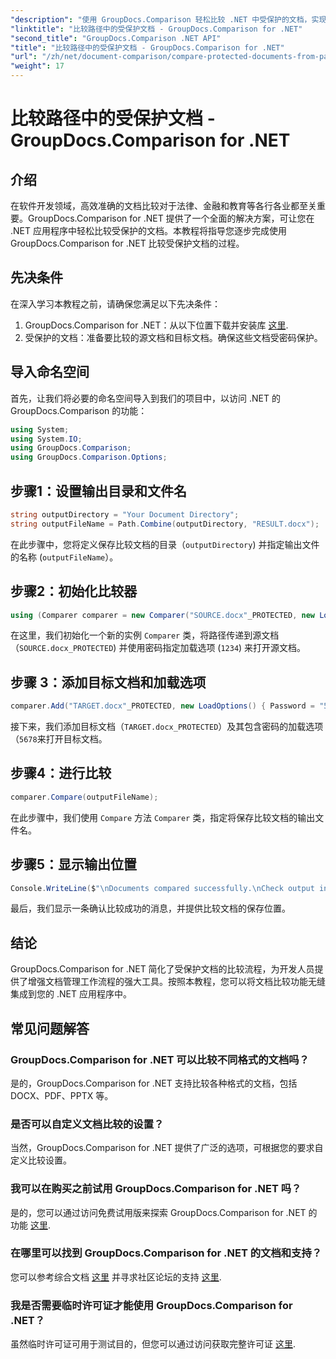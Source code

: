 ```yaml
---
"description": "使用 GroupDocs.Comparison 轻松比较 .NET 中受保护的文档，实现无缝集成。增强您的文档管理工作流程。"
"linktitle": "比较路径中的受保护文档 - GroupDocs.Comparison for .NET"
"second_title": "GroupDocs.Comparison .NET API"
"title": "比较路径中的受保护文档 - GroupDocs.Comparison for .NET"
"url": "/zh/net/document-comparison/compare-protected-documents-from-path/"
"weight": 17
---
```


# 比较路径中的受保护文档 - GroupDocs.Comparison for .NET

## 介绍
在软件开发领域，高效准确的文档比较对于法律、金融和教育等各行各业都至关重要。GroupDocs.Comparison for .NET 提供了一个全面的解决方案，可让您在 .NET 应用程序中轻松比较受保护的文档。本教程将指导您逐步完成使用 GroupDocs.Comparison for .NET 比较受保护文档的过程。
## 先决条件
在深入学习本教程之前，请确保您满足以下先决条件：
1. GroupDocs.Comparison for .NET：从以下位置下载并安装库 [这里](https://releases。groupdocs.com/comparison/net/).
2. 受保护的文档：准备要比较的源文档和目标文档。确保这些文档受密码保护。

## 导入命名空间
首先，让我们将必要的命名空间导入到我们的项目中，以访问 .NET 的 GroupDocs.Comparison 的功能：
```csharp
using System;
using System.IO;
using GroupDocs.Comparison;
using GroupDocs.Comparison.Options;
```

## 步骤1：设置输出目录和文件名
```csharp
string outputDirectory = "Your Document Directory";
string outputFileName = Path.Combine(outputDirectory, "RESULT.docx");
```
在此步骤中，您将定义保存比较文档的目录（`outputDirectory`) 并指定输出文件的名称 (`outputFileName`）。
## 步骤2：初始化比较器
```csharp
using (Comparer comparer = new Comparer("SOURCE.docx"_PROTECTED, new LoadOptions(){ Password = "1234" }))
```
在这里，我们初始化一个新的实例 `Comparer` 类，将路径传递到源文档（`SOURCE.docx_PROTECTED`) 并使用密码指定加载选项 (`1234`) 来打开源文档。
## 步骤 3：添加目标文档和加载选项
```csharp
comparer.Add("TARGET.docx"_PROTECTED, new LoadOptions() { Password = "5678" });
```
接下来，我们添加目标文档（`TARGET.docx_PROTECTED`）及其包含密码的加载选项（`5678`来打开目标文档。
## 步骤4：进行比较
```csharp
comparer.Compare(outputFileName);
```
在此步骤中，我们使用 `Compare` 方法 `Comparer` 类，指定将保存比较文档的输出文件名。
## 步骤5：显示输出位置
```csharp
Console.WriteLine($"\nDocuments compared successfully.\nCheck output in {Directory.GetCurrentDirectory()}.");
```
最后，我们显示一条确认比较成功的消息，并提供比较文档的保存位置。

## 结论
GroupDocs.Comparison for .NET 简化了受保护文档的比较流程，为开发人员提供了增强文档管理工作流程的强大工具。按照本教程，您可以将文档比较功能无缝集成到您的 .NET 应用程序中。
## 常见问题解答
### GroupDocs.Comparison for .NET 可以比较不同格式的文档吗？
是的，GroupDocs.Comparison for .NET 支持比较各种格式的文档，包括 DOCX、PDF、PPTX 等。
### 是否可以自定义文档比较的设置？
当然，GroupDocs.Comparison for .NET 提供了广泛的选项，可根据您的要求自定义比较设置。
### 我可以在购买之前试用 GroupDocs.Comparison for .NET 吗？
是的，您可以通过访问免费试用版来探索 GroupDocs.Comparison for .NET 的功能 [这里](https://releases。groupdocs.com/).
### 在哪里可以找到 GroupDocs.Comparison for .NET 的文档和支持？
您可以参考综合文档 [这里](https://tutorials.groupdocs.com/comparison/net/) 并寻求社区论坛的支持 [这里](https://forum。groupdocs.com/c/comparison/12).
### 我是否需要临时许可证才能使用 GroupDocs.Comparison for .NET？
虽然临时许可证可用于测试目的，但您可以通过访问获取完整许可证 [这里](https://purchase。groupdocs.com/buy).